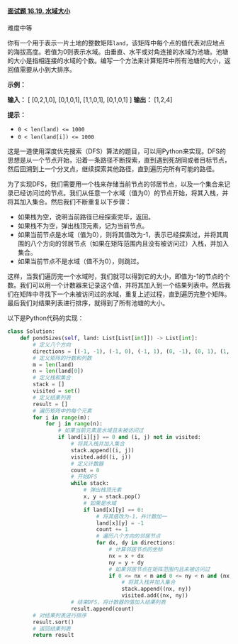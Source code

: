 #### [面试题 16.19. 水域大小](https://leetcode.cn/problems/pond-sizes-lcci/)

难度中等

你有一个用于表示一片土地的整数矩阵`land`，该矩阵中每个点的值代表对应地点的海拔高度。若值为0则表示水域。由垂直、水平或对角连接的水域为池塘。池塘的大小是指相连接的水域的个数。编写一个方法来计算矩阵中所有池塘的大小，返回值需要从小到大排序。

**示例：**

**输入：**
[
 [0,2,1,0],
 [0,1,0,1],
 [1,1,0,1],
 [0,1,0,1]
]
**输出：** [1,2,4]

**提示：**

- `0 < len(land) <= 1000`
- `0 < len(land[i]) <= 1000`

这是一道使用深度优先搜索（DFS）算法的题目，可以用Python来实现。DFS的思想是从一个节点开始，沿着一条路径不断探索，直到遇到死胡同或者目标节点，然后回溯到上一个分叉点，继续探索其他路径，直到遍历完所有可能的路径。

为了实现DFS，我们需要用一个栈来存储当前节点的邻居节点，以及一个集合来记录已经访问过的节点。我们从任意一个水域（值为0）的节点开始，将其入栈，并将其加入集合。然后我们不断重复以下步骤：

- 如果栈为空，说明当前路径已经探索完毕，返回。
- 如果栈不为空，弹出栈顶元素，记为当前节点。
- 如果当前节点是水域（值为0），则将其值改为-1，表示已经探索过，并将其周围的八个方向的邻居节点（如果在矩阵范围内且没有被访问过）入栈，并加入集合。
- 如果当前节点不是水域（值不为0），则跳过。

这样，当我们遍历完一个水域时，我们就可以得到它的大小，即值为-1的节点的个数。我们可以用一个计数器来记录这个值，并将其加入到一个结果列表中。然后我们在矩阵中寻找下一个未被访问过的水域，重复上述过程，直到遍历完整个矩阵。最后我们对结果列表进行排序，就得到了所有池塘的大小。

以下是Python代码的实现：

```python
class Solution:
    def pondSizes(self, land: List[List[int]]) -> List[int]:
        # 定义八个方向
        directions = [(-1, -1), (-1, 0), (-1, 1), (0, -1), (0, 1), (1, -1), (1, 0), (1, 1)]
        # 定义矩阵的行数和列数
        m = len(land)
        n = len(land[0])
        # 定义栈和集合
        stack = []
        visited = set()
        # 定义结果列表
        result = []
        # 遍历矩阵中的每个元素
        for i in range(m):
            for j in range(n):
                # 如果当前元素是水域且未被访问过
                if land[i][j] == 0 and (i, j) not in visited:
                    # 将其入栈并加入集合
                    stack.append((i, j))
                    visited.add((i, j))
                    # 定义计数器
                    count = 0
                    # 开始DFS
                    while stack:
                        # 弹出栈顶元素
                        x, y = stack.pop()
                        # 如果是水域
                        if land[x][y] == 0:
                            # 将其值改为-1，并计数加一
                            land[x][y] = -1
                            count += 1
                            # 遍历八个方向的邻居节点
                            for dx, dy in directions:
                                # 计算邻居节点的坐标
                                nx = x + dx
                                ny = y + dy
                                # 如果邻居节点在矩阵范围内且未被访问过
                                if 0 <= nx < m and 0 <= ny < n and (nx, ny) not in visited:
                                    # 将其入栈并加入集合
                                    stack.append((nx, ny))
                                    visited.add((nx, ny))
                    # 结束DFS，将计数器的值加入结果列表
                    result.append(count)
        # 对结果列表进行排序
        result.sort()
        # 返回结果列表
        return result
```